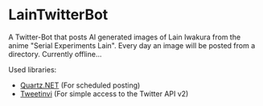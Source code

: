 # LainTwitterBot
A Twitter-Bot that posts AI generated images of Lain Iwakura from the anime "Serial Experiments Lain".
Every day an image will be posted from a directory. Currently offline...


Used libraries:
* [Quartz.NET](https://github.com/quartznet/quartznet) (For scheduled posting)
* [Tweetinvi](https://github.com/linvi/tweetinvi) (For simple access to the Twitter API v2)
